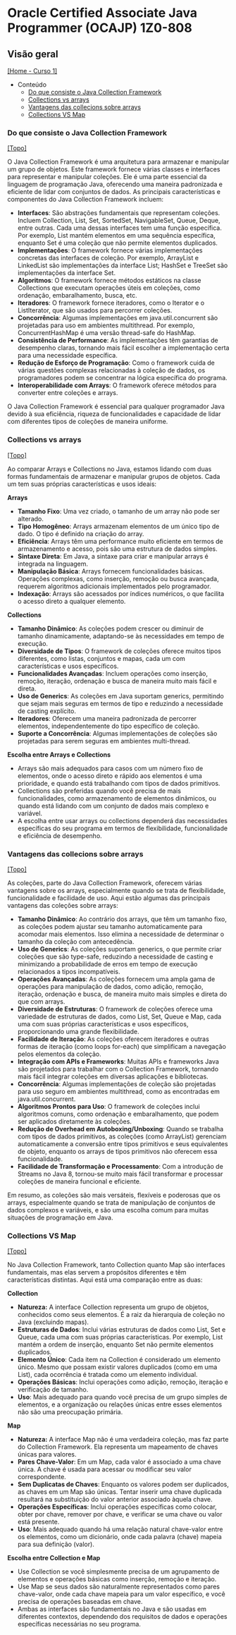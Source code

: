 # Oracle Certified Associate Java Programmer (OCAJP) 1Z0-808

## Visão geral
[[Home - Curso 1]](../../README.md#curso-1)<br />

- Conteúdo
  - [Do que consiste o Java Collection Framework](#do-que-consiste-o-java-collection-framework)
  - [Collections vs arrays](#collections-vs-arrays)
  - [Vantagens das collecions sobre arrays](#vantagens-das-collecions-sobre-arrays)
  - [Collections VS Map](#collections-vs-map)

### Do que consiste o Java Collection Framework
[[Topo]](#)<br />

O Java Collection Framework é uma arquitetura para armazenar e manipular um grupo de objetos. Este framework fornece várias classes e interfaces para representar e manipular coleções. Ele é uma parte essencial da linguagem de programação Java, oferecendo uma maneira padronizada e eficiente de lidar com conjuntos de dados. As principais características e componentes do Java Collection Framework incluem:

- **Interfaces**: São abstrações fundamentais que representam coleções. Incluem Collection, List, Set, SortedSet, NavigableSet, Queue, Deque, entre outras. Cada uma dessas interfaces tem uma função específica. Por exemplo, List mantém elementos em uma sequência específica, enquanto Set é uma coleção que não permite elementos duplicados.
- **Implementações**: O framework fornece várias implementações concretas das interfaces de coleção. Por exemplo, ArrayList e LinkedList são implementações da interface List; HashSet e TreeSet são implementações da interface Set.
- **Algoritmos**: O framework fornece métodos estáticos na classe Collections que executam operações úteis em coleções, como ordenação, embaralhamento, busca, etc.
- **Iteradores**: O framework fornece iteradores, como o Iterator e o ListIterator, que são usados para percorrer coleções.
- **Concorrência**: Algumas implementações em java.util.concurrent são projetadas para uso em ambientes multithread. Por exemplo, ConcurrentHashMap é uma versão thread-safe do HashMap.
- **Consistência de Performance**: As implementações têm garantias de desempenho claras, tornando mais fácil escolher a implementação certa para uma necessidade específica.
- **Redução de Esforço de Programação**: Como o framework cuida de várias questões complexas relacionadas à coleção de dados, os programadores podem se concentrar na lógica específica do programa.
- **Interoperabilidade com Arrays**: O framework oferece métodos para converter entre coleções e arrays.

O Java Collection Framework é essencial para qualquer programador Java devido à sua eficiência, riqueza de funcionalidades e capacidade de lidar com diferentes tipos de coleções de maneira uniforme.

### Collections vs arrays
[[Topo]](#)<br />

Ao comparar Arrays e Collections no Java, estamos lidando com duas formas fundamentais de armazenar e manipular grupos de objetos. Cada um tem suas próprias características e usos ideais:

**Arrays**

- **Tamanho Fixo**: Uma vez criado, o tamanho de um array não pode ser alterado.
- **Tipo Homogêneo**: Arrays armazenam elementos de um único tipo de dado. O tipo é definido na criação do array.
- **Eficiência**: Arrays têm uma performance muito eficiente em termos de armazenamento e acesso, pois são uma estrutura de dados simples.
- **Sintaxe Direta**: Em Java, a sintaxe para criar e manipular arrays é integrada na linguagem.
- **Manipulação Básica**: Arrays fornecem funcionalidades básicas. Operações complexas, como inserção, remoção ou busca avançada, requerem algoritmos adicionais implementados pelo programador.
- **Indexação**: Arrays são acessados por índices numéricos, o que facilita o acesso direto a qualquer elemento.

**Collections**

- **Tamanho Dinâmico**: As coleções podem crescer ou diminuir de tamanho dinamicamente, adaptando-se às necessidades em tempo de execução.
- **Diversidade de Tipos**: O framework de coleções oferece muitos tipos diferentes, como listas, conjuntos e mapas, cada um com características e usos específicos.
- **Funcionalidades Avançadas**: Incluem operações como inserção, remoção, iteração, ordenação e busca de maneira muito mais fácil e direta.
- **Uso de Generics**: As coleções em Java suportam generics, permitindo que sejam mais seguras em termos de tipo e reduzindo a necessidade de casting explícito.
- **Iteradores**: Oferecem uma maneira padronizada de percorrer elementos, independentemente do tipo específico de coleção.
- **Suporte a Concorrência**: Algumas implementações de coleções são projetadas para serem seguras em ambientes multi-thread.

**Escolha entre Arrays e Collections**

- Arrays são mais adequados para casos com um número fixo de elementos, onde o acesso direto e rápido aos elementos é uma prioridade, e quando está trabalhando com tipos de dados primitivos.
- Collections são preferidas quando você precisa de mais funcionalidades, como armazenamento de elementos dinâmicos, ou quando está lidando com um conjunto de dados mais complexo e variável.
- A escolha entre usar arrays ou collections dependerá das necessidades específicas do seu programa em termos de flexibilidade, funcionalidade e eficiência de desempenho.

### Vantagens das collecions sobre arrays
[[Topo]](#)<br />

As coleções, parte do Java Collection Framework, oferecem várias vantagens sobre os arrays, especialmente quando se trata de flexibilidade, funcionalidade e facilidade de uso. Aqui estão algumas das principais vantagens das coleções sobre arrays:

- **Tamanho Dinâmico**: Ao contrário dos arrays, que têm um tamanho fixo, as coleções podem ajustar seu tamanho automaticamente para acomodar mais elementos. Isso elimina a necessidade de determinar o tamanho da coleção com antecedência.
- **Uso de Generics**: As coleções suportam generics, o que permite criar coleções que são type-safe, reduzindo a necessidade de casting e minimizando a probabilidade de erros em tempo de execução relacionados a tipos incompatíveis.
- **Operações Avançadas**: As coleções fornecem uma ampla gama de operações para manipulação de dados, como adição, remoção, iteração, ordenação e busca, de maneira muito mais simples e direta do que com arrays.
- **Diversidade de Estruturas**: O framework de coleções oferece uma variedade de estruturas de dados, como List, Set, Queue e Map, cada uma com suas próprias características e usos específicos, proporcionando uma grande flexibilidade.
- **Facilidade de Iteração**: As coleções oferecem iteradores e outras formas de iteração (como loops for-each) que simplificam a navegação pelos elementos da coleção.
- **Integração com APIs e Frameworks**: Muitas APIs e frameworks Java são projetados para trabalhar com o Collection Framework, tornando mais fácil integrar coleções em diversas aplicações e bibliotecas.
- **Concorrência**: Algumas implementações de coleção são projetadas para uso seguro em ambientes multithread, como as encontradas em java.util.concurrent.
- **Algoritmos Prontos para Uso**: O framework de coleções inclui algoritmos comuns, como ordenação e embaralhamento, que podem ser aplicados diretamente às coleções.
- **Redução de Overhead em Autoboxing/Unboxing**: Quando se trabalha com tipos de dados primitivos, as coleções (como ArrayList<Integer>) gerenciam automaticamente a conversão entre tipos primitivos e seus equivalentes de objeto, enquanto os arrays de tipos primitivos não oferecem essa funcionalidade.
- **Facilidade de Transformação e Processamento**: Com a introdução de Streams no Java 8, tornou-se muito mais fácil transformar e processar coleções de maneira funcional e eficiente.

Em resumo, as coleções são mais versáteis, flexíveis e poderosas que os arrays, especialmente quando se trata de manipulação de conjuntos de dados complexos e variáveis, e são uma escolha comum para muitas situações de programação em Java.

### Collections VS Map
[[Topo]](#)<br />

No Java Collection Framework, tanto Collection quanto Map são interfaces fundamentais, mas elas servem a propósitos diferentes e têm características distintas. Aqui está uma comparação entre as duas:

**Collection**

- **Natureza:** A interface Collection representa um grupo de objetos, conhecidos como seus elementos. É a raiz da hierarquia de coleção no Java (excluindo mapas).
- **Estruturas de Dados**: Inclui várias estruturas de dados como List, Set e Queue, cada uma com suas próprias características. Por exemplo, List mantém a ordem de inserção, enquanto Set não permite elementos duplicados.
- **Elemento Único**: Cada item na Collection é considerado um elemento único. Mesmo que possam existir valores duplicados (como em uma List), cada ocorrência é tratada como um elemento individual.
- **Operações Básicas**: Inclui operações como adição, remoção, iteração e verificação de tamanho.
- **Uso**: Mais adequado para quando você precisa de um grupo simples de elementos, e a organização ou relações únicas entre esses elementos não são uma preocupação primária.

**Map**

- **Natureza:** A interface Map não é uma verdadeira coleção, mas faz parte do Collection Framework. Ela representa um mapeamento de chaves únicas para valores.
- **Pares Chave-Valor**: Em um Map, cada valor é associado a uma chave única. A chave é usada para acessar ou modificar seu valor correspondente.
- **Sem Duplicatas de Chaves**: Enquanto os valores podem ser duplicados, as chaves em um Map são únicas. Tentar inserir uma chave duplicada resultará na substituição do valor anterior associado àquela chave.
- **Operações Específicas**: Inclui operações específicas como colocar, obter por chave, remover por chave, e verificar se uma chave ou valor está presente.
- **Uso**: Mais adequado quando há uma relação natural chave-valor entre os elementos, como um dicionário, onde cada palavra (chave) mapeia para sua definição (valor).

**Escolha entre Collection e Map**

- Use Collection se você simplesmente precisa de um agrupamento de elementos e operações básicas como inserção, remoção e iteração.
- Use Map se seus dados são naturalmente representados como pares chave-valor, onde cada chave mapeia para um valor específico, e você precisa de operações baseadas em chave.
- Ambas as interfaces são fundamentais no Java e são usadas em diferentes contextos, dependendo dos requisitos de dados e operações específicas necessárias no seu programa.

